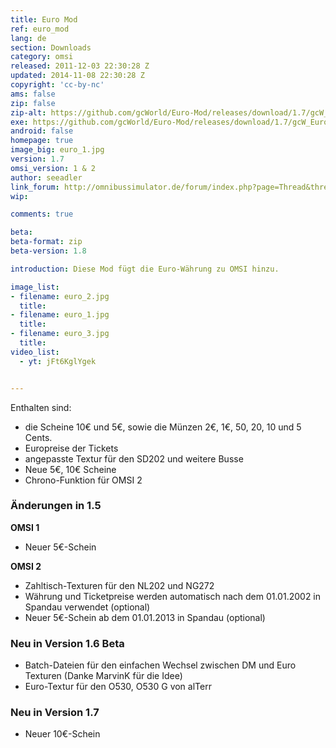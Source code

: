 ```yaml
---
title: Euro Mod
ref: euro_mod
lang: de
section: Downloads
category: omsi
released: 2011-12-03 22:30:28 Z
updated: 2014-11-08 22:30:28 Z
copyright: 'cc-by-nc'
ams: false
zip: false
zip-alt: https://github.com/gcWorld/Euro-Mod/releases/download/1.7/gcW_Euro_1.7.zip
exe: https://github.com/gcWorld/Euro-Mod/releases/download/1.7/gcW_Euro_1.7.exe
android: false
homepage: true
image_big: euro_1.jpg
version: 1.7
omsi_version: 1 & 2
author: seeadler
link_forum: http://omnibussimulator.de/forum/index.php?page=Thread&threadID=114
wip:

comments: true

beta:
beta-format: zip
beta-version: 1.8

introduction: Diese Mod fügt die Euro-Währung zu OMSI hinzu.

image_list:
- filename: euro_2.jpg
  title:
- filename: euro_1.jpg
  title:
- filename: euro_3.jpg
  title:
video_list:
  - yt: jFt6KglYgek


---
```


Enthalten sind:
- die Scheine 10€ und 5€, sowie die Münzen 2€, 1€, 50, 20, 10 und 5 Cents.
- Europreise der Tickets
- angepasste Textur für den SD202 und weitere Busse
- Neue 5€, 10€ Scheine
- Chrono-Funktion für OMSI 2

<div class="bg bg-success" markdown="block">

### Änderungen in 1.5

**OMSI 1**

- Neuer 5€-Schein

**OMSI 2**

- Zahltisch-Texturen für den NL202 und NG272
- Währung und Ticketpreise werden automatisch nach dem 01.01.2002 in Spandau verwendet (optional)
- Neuer 5€-Schein ab dem 01.01.2013 in Spandau (optional)

### Neu in Version 1.6 Beta

- Batch-Dateien für den einfachen Wechsel zwischen DM und Euro Texturen (Danke MarvinK für die Idee)
- Euro-Textur für den O530, O530 G von alTerr

### Neu in Version 1.7

- Neuer 10€-Schein

</div>
